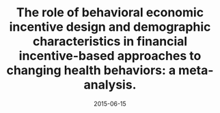---
articlename2: meta-02
title: >-
  The role of behavioral economic incentive design and demographic characteristics in financial incentive-based approaches to changing health behaviors: a meta-analysis.
date: '2015-06-15'
summary: >-
  Financial incentives designed using concepts from behavioral economics were effective for promoting health behavior change. There were no large and consistent relationships between the effectiveness of financial incentives and observable demographic characteristics. Second-order examinations of incentive structure suggest potential relationships among the effectiveness of financial incentives, incentive structure, and the demographic characteristics of race and income.
authors: >-
  Haff N, Patel MS, Lim R, Zhu J, Troxel AB, Asch DA, Volpp KG.
externallink: 'https://www.ncbi.nlm.nih.gov/pubmed/25928816'
journal: Am J Health Promot.
---